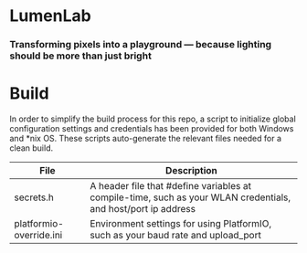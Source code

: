 # LumenLab

### Transforming pixels into a playground — because lighting should be more than just bright

# Build
In order to simplify the build process for this repo, a script to initialize global configuration settings and credentials has been provided for both Windows and *nix OS. These scripts auto-generate the relevant files needed for a clean build.

|File|Description|
|---|---|
|secrets.h|A header file that #define variables at compile-time, such as your WLAN credentials, and host/port ip address|
|platformio-override.ini|Environment settings for using PlatformIO, such as your baud rate and upload_port|